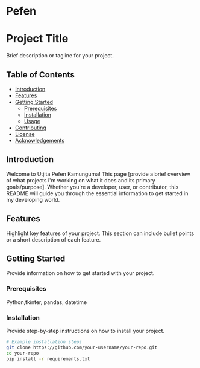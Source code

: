 # Pefen
# Project Title

Brief description or tagline for your project.

## Table of Contents

- [Introduction](#introduction)
- [Features](#features)
- [Getting Started](#getting-started)
  - [Prerequisites](#prerequisites)
  - [Installation](#installation)
  - [Usage](#usage)
- [Contributing](#contributing)
- [License](#license)
- [Acknowledgements](#acknowledgements)

## Introduction

Welcome to Utjita Pefen Kamunguma! This page [provide a brief overview of what projects i'm working on what it does and its primary goals/purpose]. Whether you're a developer, user, or contributor, this README will guide you through the essential information to get started in my developing world.

## Features

Highlight key features of your project. This section can include bullet points or a short description of each feature.

## Getting Started

Provide information on how to get started with your project.

### Prerequisites

Python,tkinter, pandas, datetime

### Installation

Provide step-by-step instructions on how to install your project.

```bash
# Example installation steps
git clone https://github.com/your-username/your-repo.git
cd your-repo
pip install -r requirements.txt

